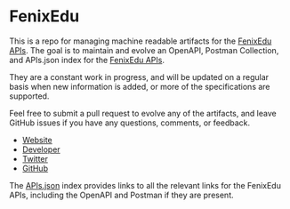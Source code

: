 # FenixEduThis is a repo for managing machine readable artifacts for the [FenixEdu APIs](http://fenixedu.org/). The goal is to maintain and evolve an OpenAPI, Postman Collection, and APIs.json index for the [FenixEdu APIs](http://fenixedu.org/).They are a constant work in progress, and will be updated on a regular basis when new information is added, or more of the specifications are supported.Feel free to submit a pull request to evolve any of the artifacts, and leave GitHub issues if you have any questions, comments, or feedback.- [Website](http://fenixedu.org/)- [Developer](http://fenixedu.org/)- [Twitter](http://twitter.com/fenixeduproject)- [GitHub](http://github.com/fenixedu)The [APIs.json](https://github.com/api-evangelist/fenixedu/blob/master/apis.json) index provides links to all the relevant links for the FenixEdu APIs, including the OpenAPI and Postman if they are present.